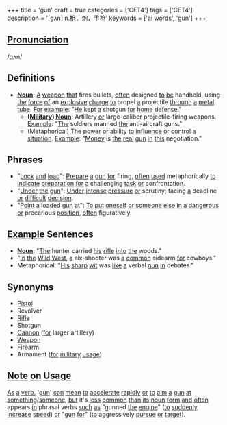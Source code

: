 +++
title = 'gun'
draft = true
categories = ['CET4']
tags = ['CET4']
description = '[gʌn] n.枪，炮，手枪'
keywords = ['ai words', 'gun']
+++

## [Pronunciation](/en/post/pronunciation/)
/ɡʌn/

## Definitions
- **[Noun](/en/post/noun/)**: [A](/en/post/a/) [weapon](/en/post/weapon/) [that](/en/post/that/) fires bullets, [often](/en/post/often/) designed [to](/en/post/to/) [be](/en/post/be/) handheld, using [the](/en/post/the/) [force](/en/post/force/) [of](/en/post/of/) an [explosive](/en/post/explosive/) [charge](/en/post/charge/) [to](/en/post/to/) propel [a](/en/post/a/) projectile [through](/en/post/through/) [a](/en/post/a/) [metal](/en/post/metal/) [tube](/en/post/tube/). [For](/en/post/for/) [example](/en/post/example/): "[He](/en/post/he/) kept [a](/en/post/a/) shotgun [for](/en/post/for/) [home](/en/post/home/) defense."
  - **([Military](/en/post/military/)) [Noun](/en/post/noun/)**: Artillery [or](/en/post/or/) large-caliber projectile-firing weapons. [Example](/en/post/example/): "[The](/en/post/the/) soldiers manned [the](/en/post/the/) anti-aircraft guns."
  - (Metaphorical) [The](/en/post/the/) [power](/en/post/power/) [or](/en/post/or/) [ability](/en/post/ability/) [to](/en/post/to/) [influence](/en/post/influence/) [or](/en/post/or/) [control](/en/post/control/) [a](/en/post/a/) [situation](/en/post/situation/). [Example](/en/post/example/): "[Money](/en/post/money/) is [the](/en/post/the/) [real](/en/post/real/) [gun](/en/post/gun/) [in](/en/post/in/) [this](/en/post/this/) negotiation."

## Phrases
- "[Lock](/en/post/lock/) [and](/en/post/and/) [load](/en/post/load/)": [Prepare](/en/post/prepare/) [a](/en/post/a/) [gun](/en/post/gun/) [for](/en/post/for/) firing, [often](/en/post/often/) [used](/en/post/used/) metaphorically [to](/en/post/to/) [indicate](/en/post/indicate/) [preparation](/en/post/preparation/) [for](/en/post/for/) [a](/en/post/a/) challenging [task](/en/post/task/) [or](/en/post/or/) confrontation.
- "[Under](/en/post/under/) [the](/en/post/the/) [gun](/en/post/gun/)": [Under](/en/post/under/) [intense](/en/post/intense/) [pressure](/en/post/pressure/) [or](/en/post/or/) scrutiny; facing [a](/en/post/a/) deadline [or](/en/post/or/) [difficult](/en/post/difficult/) [decision](/en/post/decision/).
- "[Point](/en/post/point/) [a](/en/post/a/) loaded [gun](/en/post/gun/) [at](/en/post/at/)": [To](/en/post/to/) [put](/en/post/put/) [oneself](/en/post/oneself/) [or](/en/post/or/) [someone](/en/post/someone/) [else](/en/post/else/) [in](/en/post/in/) [a](/en/post/a/) [dangerous](/en/post/dangerous/) [or](/en/post/or/) precarious [position](/en/post/position/), [often](/en/post/often/) figuratively.

## [Example](/en/post/example/) Sentences
- **[Noun](/en/post/noun/)**: "[The](/en/post/the/) hunter carried [his](/en/post/his/) [rifle](/en/post/rifle/) [into](/en/post/into/) [the](/en/post/the/) woods."
- "[In](/en/post/in/) [the](/en/post/the/) [Wild](/en/post/wild/) [West](/en/post/west/), [a](/en/post/a/) six-shooter was [a](/en/post/a/) [common](/en/post/common/) sidearm [for](/en/post/for/) cowboys."
- Metaphorical: "[His](/en/post/his/) [sharp](/en/post/sharp/) [wit](/en/post/wit/) was [like](/en/post/like/) [a](/en/post/a/) verbal [gun](/en/post/gun/) [in](/en/post/in/) debates."

## Synonyms
- [Pistol](/en/post/pistol/)
- Revolver
- [Rifle](/en/post/rifle/)
- Shotgun
- [Cannon](/en/post/cannon/) ([for](/en/post/for/) larger artillery)
- [Weapon](/en/post/weapon/)
- Firearm
- Armament ([for](/en/post/for/) [military](/en/post/military/) [usage](/en/post/usage/)) 

## [Note](/en/post/note/) [on](/en/post/on/) [Usage](/en/post/usage/)
[As](/en/post/as/) [a](/en/post/a/) [verb](/en/post/verb/), '[gun](/en/post/gun/)' [can](/en/post/can/) [mean](/en/post/mean/) [to](/en/post/to/) [accelerate](/en/post/accelerate/) [rapidly](/en/post/rapidly/) [or](/en/post/or/) [to](/en/post/to/) [aim](/en/post/aim/) [a](/en/post/a/) [gun](/en/post/gun/) [at](/en/post/at/) [something](/en/post/something/)/[someone](/en/post/someone/), [but](/en/post/but/) it's [less](/en/post/less/) [common](/en/post/common/) [than](/en/post/than/) [its](/en/post/its/) [noun](/en/post/noun/) [form](/en/post/form/) [and](/en/post/and/) [often](/en/post/often/) appears [in](/en/post/in/) phrasal verbs [such](/en/post/such/) [as](/en/post/as/) "gunned [the](/en/post/the/) [engine](/en/post/engine/)" ([to](/en/post/to/) [suddenly](/en/post/suddenly/) [increase](/en/post/increase/) [speed](/en/post/speed/)) [or](/en/post/or/) "[gun](/en/post/gun/) [for](/en/post/for/)" ([to](/en/post/to/) aggressively [pursue](/en/post/pursue/) [or](/en/post/or/) [target](/en/post/target/)).
